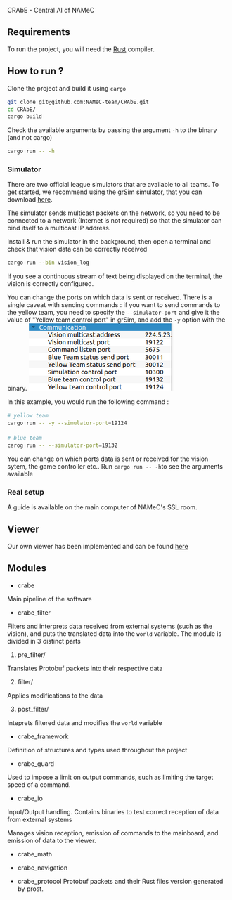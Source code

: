 CRAbE - Central AI of NAMeC

## Requirements
To run the project, you will need the [Rust](https://www.rust-lang.org/tools/install) compiler.

## How to run ?

Clone the project and build it using `cargo`

```bash
git clone git@github.com:NAMeC-team/CRAbE.git
cd CRAbE/
cargo build
```

Check the available arguments by passing the argument `-h` to the binary (and not cargo)
```bash
cargo run -- -h
```

### Simulator
There are two official league simulators that are available to all teams.
To get started, we recommend using the grSim simulator, that you can download [here](https://github.com/RoboCup-SSL/grSim).

The simulator sends multicast packets on the network, so you need to be connected to a network (Internet is not required) so
that the simulator can bind itself to a multicast IP address.

Install & run the simulator in the background, then open a terminal and check that vision data can be correctly received
```bash
cargo run --bin vision_log
```
If you see a continuous stream of text being displayed on the terminal, the vision is correctly configured.

You can change the ports on which data is sent or received.
There is a single caveat with sending commands : if you want to send commands to the yellow team,
you need to specify the `--simulator-port` and give it the value of "Yellow team control port" in grSim,
and add the `-y` option with the binary.
![Screenshot of grSim with ports to change on the simulator](ports.png)

In this example, you would run the following command :
```bash
# yellow team
cargo run -- -y --simulator-port=19124

# blue team
carog run -- --simulator-port=19132
```

You can change on which ports data is sent or received for the vision sytem, the game controller etc..
Run `cargo run -- -h`to see the arguments available

### Real setup
A guide is available on the main computer of NAMeC's SSL room.

## Viewer
Our own viewer has been implemented and can be found [here](https://github.com/NAMeC-team/aquarium)

## Modules
- crabe

Main pipeline of the software

- crabe_filter

Filters and interprets data received from external systems (such as the vision),
and puts the translated data into the `world` variable.
The module is divided in 3 distinct parts 

1. pre_filter/

Translates Protobuf packets into their respective data

2. filter/

Applies modifications to the data

3. post_filter/

Inteprets filtered data and modifies the `world` variable

- crabe_framework

Definition of structures and types used throughout the project

- crabe_guard

Used to impose a limit on output commands, such as limiting the target speed of a command.

- crabe_io

Input/Output handling.
Contains binaries to test correct reception of data from external systems

Manages vision reception, emission of commands to the mainboard, and emission of data to the viewer.

- crabe_math

- crabe_navigation

- crabe_protocol
Protobuf packets and their Rust files version generated by prost.

